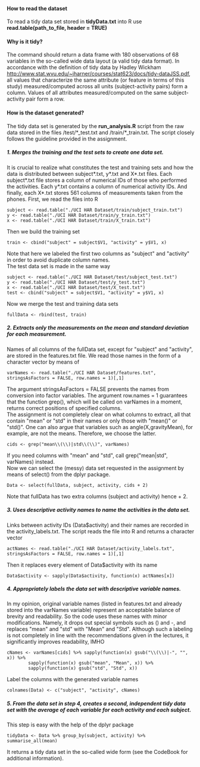 #### How to read the dataset

To read a tidy data set stored in **tidyData.txt** into R use
**read.table(path\_to\_file, header = TRUE)**

#### Why is it tidy?

The command should return a data frame with 180 observations of 68
variables in the so-called wide data layout (a valid tidy data format).
In accordance with the definition of tidy data by Hadley Wickham
<http://www.stat.wvu.edu/~jharner/courses/stat623/docs/tidy-dataJSS.pdf>,
all values that characterize the same attribute (or feature in terms of
this study) measured/computed across all units (subject-activity pairs)
form a column. Values of all attributes measured/computed on the same
subject-activity pair form a row.

#### How is the dataset generated?

The tidy data set is generated by the **run\_analysis.R** script from
the raw data stored in the files /test/\*\_test.txt and
/train/\*\_train.txt. The script closely follows the guideline provided
in the assignment.

##### 1. Merges the training and the test sets to create one data set.

It is crucial to realize what constitutes the test and training sets and
how the data is distributed between subject\*.txt, y\*.txt and X\*.txt
files. Each subject\*.txt file stores a column of numerical IDs of those
who performed the activities. Each y\*.txt contains a column of
numerical activity IDs. And finally, each X\*.txt stores 561 columns of
measurements taken from the phones. First, we read the files into R

    subject <- read.table("./UCI HAR Dataset/train/subject_train.txt")
    y <- read.table("./UCI HAR Dataset/train/y_train.txt")
    x <- read.table("./UCI HAR Dataset/train/X_train.txt")

Then we build the training set

    train <- cbind("subject" = subject$V1, "activity" = y$V1, x)

Note that here we labeled the first two columns as "subject" and
"activity" in order to avoid duplicate column names.  
The test data set is made in the same way

    subject <- read.table("./UCI HAR Dataset/test/subject_test.txt")
    y <- read.table("./UCI HAR Dataset/test/y_test.txt")
    x <- read.table("./UCI HAR Dataset/test/X_test.txt")
    test <- cbind("subject" = subject$V1, "activity" = y$V1, x)

Now we merge the test and training data sets

    fullData <- rbind(test, train)

##### 2. Extracts only the measurements on the mean and standard deviation for each measurement.

Names of all columns of the fullData set, except for "subject" and
"activity", are stored in the features.txt file. We read those names in
the form of a character vector by means of

    varNames <- read.table("./UCI HAR Dataset/features.txt", stringsAsFactors = FALSE, row.names = 1)[,1]

The argument stringsAsFactors = FALSE prevents the names from conversion
into factor variables. The argument row.names = 1 guarantees that the
function grep(), which will be called on varNames in a moment, returns
correct positions of specified columns.  
The assignment is not completely clear on what columns to extract, all
that contain "mean" or "std" in their names or only those with "mean()"
or "std()". One can also argue that variables such as
angle(X,gravityMean), for example, are not the means. Therefore, we
choose the latter.

    cids <- grep("mean\\(\\)|std\\(\\)", varNames)

If you need columns with "mean" and "std", call grep("mean|std",
varNames) instead.  
Now we can select the (messy) data set requested in the assignment by
means of select() from the dplyr package.

    Data <- select(fullData, subject, activity, cids + 2)

Note that fullData has two extra columns (subject and activity) hence +
2.

##### 3. Uses descriptive activity names to name the activities in the data set.

Links between activity IDs (Data$activity) and their names are recorded
in the activity\_labels.txt. The script reads the file into R and
returns a character vector

    actNames <- read.table("./UCI HAR Dataset/activity_labels.txt", stringsAsFactors = FALSE, row.names = 1)[,1]

Then it replaces every element of Data$activity with its name

    Data$activity <- sapply(Data$activity, function(x) actNames[x])

##### 4. Appropriately labels the data set with descriptive variable names.

In my opinion, original variable names (listed in features.txt and
already stored into the varNames variable) represent an acceptable
balance of brevity and readability. So the code uses these names with
minor modifications. Namely, it drops out special symbols such as () and
-, and replaces "mean" and "std" with "Mean" and "Std". Although such a
labeling is not completely in line with the recommendations given in the
lectures, it significantly improves readability, IMHO

    cNames <- varNames[cids] %>% sapply(function(x) gsub("\\(\\)|-", "", x)) %>% 
            sapply(function(x) gsub("mean", "Mean", x)) %>%
            sapply(function(x) gsub("std", "Std", x))

Label the columns with the generated variable names

    colnames(Data) <- c("subject", "activity", cNames)

##### 5. From the data set in step 4, creates a second, independent tidy data set with the average of each variable for each activity and each subject.

This step is easy with the help of the dplyr package

    tidyData <- Data %>% group_by(subject, activity) %>% summarise_all(mean)

It returns a tidy data set in the so-called wide form (see the CodeBook
for additional information).
